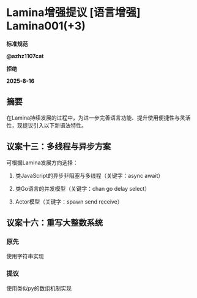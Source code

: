 # Lamina增强提议 [语言增强] Lamina001(+3)
**标准规范**

**@azhz1107cat**

**拒绝**

**2025-8-16**

## 摘要


在Lamina持续发展的过程中，为进一步完善语言功能、提升使用便捷性与灵活性，现提议引入以下新语法特性。

## 议案十三：多线程与异步方案


可根据Lamina发展方向选择：

1.	类JavaScript的异步非阻塞与多线程（关键字：async await）

2. 类Go语言的并发模型（关键字：chan go delay select）

3. Actor模型（关键字：spawn send receive）

## 议案十六：重写大整数系统


### 原先
使用字符串实现
### 提议
使用类似py的数组机制实现

